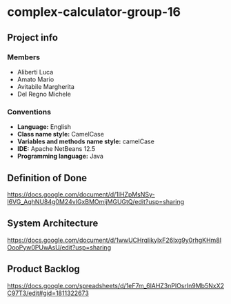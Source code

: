 # complex-calculator-group-16
## Project info
### Members
- Aliberti Luca
- Amato Mario
- Avitabile Margherita
- Del Regno Michele
### Conventions
- **Language:** English
- **Class name style:** CamelCase
- **Variables and methods name style:** camelCase
- **IDE:** Apache NetBeans 12.5
- **Programming language:** Java
## Definition of Done
https://docs.google.com/document/d/1lHZpMsNSy-l6VG_AqhNU84g0M24vIGxBMOmijMGUGtQ/edit?usp=sharing
## System Architecture
https://docs.google.com/document/d/1wwUCHrqlikyIxF26Ixg9y0rhgKHm8IOooPyw0PUwAsU/edit?usp=sharing
## Product Backlog
https://docs.google.com/spreadsheets/d/1eF7m_6lAHZ3nPlOsrIn9Mb5NxX2C97T3/edit#gid=1811322673
